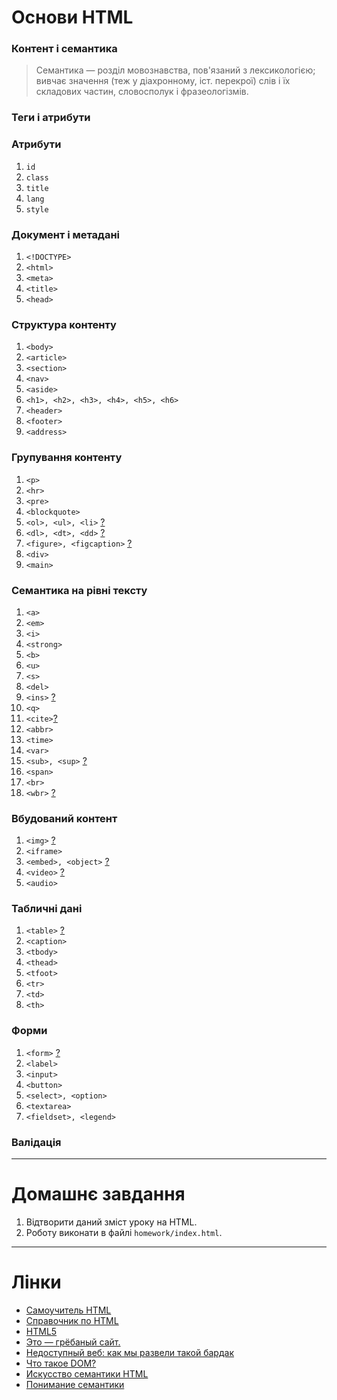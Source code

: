 # Основи HTML
### Контент і семантика
> Семантика — розділ мовознавства, пов'язаний з лексикологією; вивчає значення (теж у діахронному, іст. перекрої) слів 
і їх складових частин, словосполук і фразеологізмів.

### Теги і атрибути
### Атрибути
1. `id`
1. `class`
1. `title`
1. `lang`
1. `style`

### Документ і метадані
1. `<!DOCTYPE>`
1. `<html>`
1. `<meta>`
1. `<title>`
1. `<head>`

### Структура контенту
1. `<body>`
1. `<article>`
1. `<section>`
1. `<nav>`
1. `<aside>`
1. `<h1>, <h2>, <h3>, <h4>, <h5>, <h6>`
1. `<header>`
1. `<footer>`
1. `<address>`

### Групування контенту
1. `<p>`
1. `<hr>`
1. `<pre>`
1. `<blockquote>`
1. `<ol>, <ul>, <li>` [?](https://jsfiddle.net/inlen/cr8z9319/)
1. `<dl>, <dt>, <dd>` [?](https://jsfiddle.net/inlen/Lmvaewe0/)
1. `<figure>, <figcaption>` [?](https://jsfiddle.net/inlen/h5hkvsqa/)
1. `<div>`
1. `<main>`

### Семантика на рівні тексту
1. `<a>`
1. `<em>`
1. `<i>`
1. `<strong>`
1. `<b>`
1. `<u>`
1. `<s>`
1. `<del>`
1. `<ins>` [?](https://jsfiddle.net/inlen/du4dajLw/)
1. `<q>`
1. `<cite>`[?](https://jsfiddle.net/inlen/1fp4euuk/1/)
1. `<abbr>`
1. `<time>`
1. `<var>`
1. `<sub>, <sup>` [?](https://jsfiddle.net/inlen/5uLw0mac/)
1. `<span>`
1. `<br>`
1. `<wbr>` [?](https://jsfiddle.net/inlen/56p5ktvy/)

### Вбудований контент
1. `<img>` [?](https://jsfiddle.net/inlen/cg4p7ozo/)
1. `<iframe>`
1. `<embed>, <object>` [?](https://jsfiddle.net/inlen/nh5z2qyv/)
1. `<video>` [?](https://jsfiddle.net/inlen/1tdzyeea/)
1. `<audio>`

### Табличні дані
1. `<table>` [?](https://jsfiddle.net/inlen/1wj4zu89/) 
1. `<caption>`
1. `<tbody>`
1. `<thead>`
1. `<tfoot>`
1. `<tr>`
1. `<td>`
1. `<th>`

### Форми
1. `<form>` [?](https://jsfiddle.net/inlen/3yo0jyb7/)
1. `<label>`
1. `<input>`
1. `<button>`
1. `<select>, <option>`
1. `<textarea>`
1. `<fieldset>, <legend>`

### Валідація

---
# Домашнє завдання
1.  Відтворити даний зміст уроку на HTML.
1.  Роботу виконати в файлі `homework/index.html`.

---
# Лінки
- [Самоучитель HTML](http://htmlbook.ru/samhtml)
- [Справочник по HTML﻿](http://htmlbook.ru/html)
- [HTML5﻿](http://htmlbook.ru/html5)
- [Это — грёбаный сайт.](https://fuckingwebsite.ru)
- [Недоступный веб: как мы развели такой бардак](https://habrahabr.ru/post/309076/)
- [Что такое DOM?](http://frontender.info/dom/)
- [Искусство семантики HTML](http://frontender.info/the-art-of-html-semantics-pt1/)
- [Понимание семантики](http://css-live.ru/articles/ponimanie-semantiki.html)
